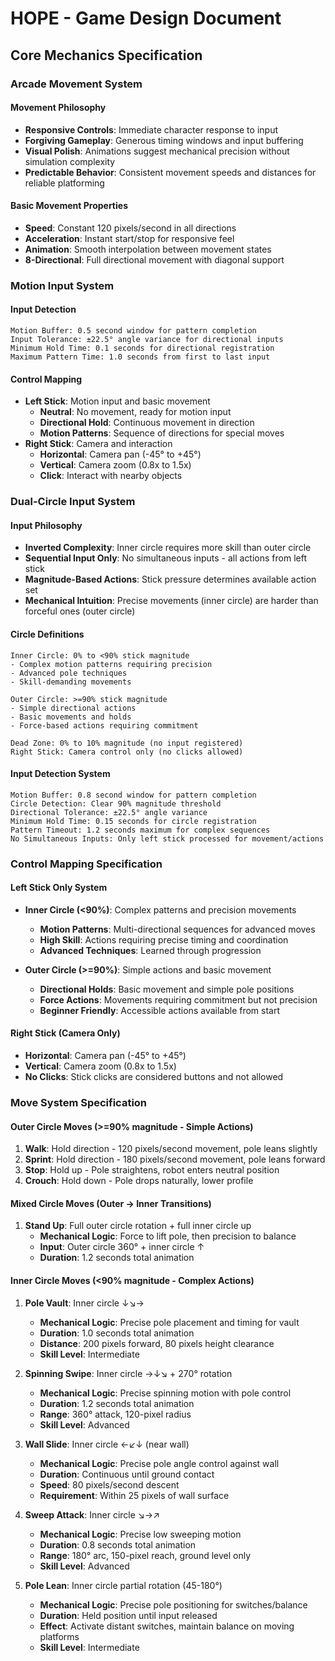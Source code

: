 # HOPE - Game Design Document

## Core Mechanics Specification

### Arcade Movement System

#### Movement Philosophy

- **Responsive Controls**: Immediate character response to input
- **Forgiving Gameplay**: Generous timing windows and input buffering
- **Visual Polish**: Animations suggest mechanical precision without simulation complexity
- **Predictable Behavior**: Consistent movement speeds and distances for reliable platforming

#### Basic Movement Properties

- **Speed**: Constant 120 pixels/second in all directions
- **Acceleration**: Instant start/stop for responsive feel
- **Animation**: Smooth interpolation between movement states
- **8-Directional**: Full directional movement with diagonal support

### Motion Input System

#### Input Detection

```
Motion Buffer: 0.5 second window for pattern completion
Input Tolerance: ±22.5° angle variance for directional inputs
Minimum Hold Time: 0.1 seconds for directional registration
Maximum Pattern Time: 1.0 seconds from first to last input
```

#### Control Mapping

- **Left Stick**: Motion input and basic movement
  - **Neutral**: No movement, ready for motion input
  - **Directional Hold**: Continuous movement in direction
  - **Motion Patterns**: Sequence of directions for special moves
- **Right Stick**: Camera and interaction
  - **Horizontal**: Camera pan (-45° to +45°)
  - **Vertical**: Camera zoom (0.8x to 1.5x)
  - **Click**: Interact with nearby objects

### Dual-Circle Input System

#### Input Philosophy
- **Inverted Complexity**: Inner circle requires more skill than outer circle
- **Sequential Input Only**: No simultaneous inputs - all actions from left stick
- **Magnitude-Based Actions**: Stick pressure determines available action set
- **Mechanical Intuition**: Precise movements (inner circle) are harder than forceful ones (outer circle)

#### Circle Definitions
```
Inner Circle: 0% to <90% stick magnitude
- Complex motion patterns requiring precision
- Advanced pole techniques
- Skill-demanding movements

Outer Circle: >=90% stick magnitude  
- Simple directional actions
- Basic movements and holds
- Force-based actions requiring commitment

Dead Zone: 0% to 10% magnitude (no input registered)
Right Stick: Camera control only (no clicks allowed)
```

#### Input Detection System
```
Motion Buffer: 0.8 second window for pattern completion
Circle Detection: Clear 90% magnitude threshold
Directional Tolerance: ±22.5° angle variance
Minimum Hold Time: 0.15 seconds for circle registration
Pattern Timeout: 1.2 seconds maximum for complex sequences
No Simultaneous Inputs: Only left stick processed for movement/actions
```

### Control Mapping Specification

#### Left Stick Only System
- **Inner Circle (<90%)**: Complex patterns and precision movements
  - **Motion Patterns**: Multi-directional sequences for advanced moves
  - **High Skill**: Actions requiring precise timing and coordination
  - **Advanced Techniques**: Learned through progression

- **Outer Circle (>=90%)**: Simple actions and basic movement
  - **Directional Holds**: Basic movement and simple pole positions
  - **Force Actions**: Movements requiring commitment but not precision
  - **Beginner Friendly**: Accessible actions available from start

#### Right Stick (Camera Only)
- **Horizontal**: Camera pan (-45° to +45°)
- **Vertical**: Camera zoom (0.8x to 1.5x)
- **No Clicks**: Stick clicks are considered buttons and not allowed

### Move System Specification

#### Outer Circle Moves (>=90% magnitude - Simple Actions)
1. **Walk**: Hold direction - 120 pixels/second movement, pole leans slightly
2. **Sprint**: Hold direction - 180 pixels/second movement, pole leans forward
3. **Stop**: Hold up - Pole straightens, robot enters neutral position
4. **Crouch**: Hold down - Pole drops naturally, lower profile

#### Mixed Circle Moves (Outer → Inner Transitions)
1. **Stand Up**: Full outer circle rotation + full inner circle up
   - **Mechanical Logic**: Force to lift pole, then precision to balance
   - **Input**: Outer circle 360° + inner circle ↑
   - **Duration**: 1.2 seconds total animation

#### Inner Circle Moves (<90% magnitude - Complex Actions)
1. **Pole Vault**: Inner circle ↓↘→
   - **Mechanical Logic**: Precise pole placement and timing for vault
   - **Duration**: 1.0 seconds total animation
   - **Distance**: 200 pixels forward, 80 pixels height clearance
   - **Skill Level**: Intermediate

2. **Spinning Swipe**: Inner circle →↓↘ + 270° rotation
   - **Mechanical Logic**: Precise spinning motion with pole control
   - **Duration**: 1.2 seconds total animation
   - **Range**: 360° attack, 120-pixel radius
   - **Skill Level**: Advanced

3. **Wall Slide**: Inner circle ←↙↓ (near wall)
   - **Mechanical Logic**: Precise pole angle control against wall
   - **Duration**: Continuous until ground contact
   - **Speed**: 80 pixels/second descent
   - **Requirement**: Within 25 pixels of wall surface

4. **Sweep Attack**: Inner circle ↘→↗
   - **Mechanical Logic**: Precise low sweeping motion
   - **Duration**: 0.8 seconds total animation
   - **Range**: 180° arc, 150-pixel reach, ground level only
   - **Skill Level**: Advanced

5. **Pole Lean**: Inner circle partial rotation (45-180°)
   - **Mechanical Logic**: Precise pole positioning for switches/balance
   - **Duration**: Held position until input released
   - **Effect**: Activate distant switches, maintain balance on moving platforms
   - **Skill Level**: Intermediate

